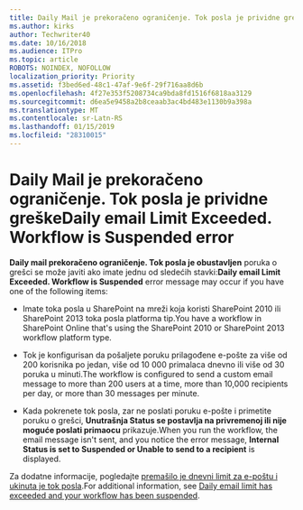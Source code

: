 ```yaml
---
title: Daily Mail je prekoračeno ograničenje. Tok posla je prividne greške
ms.author: kirks
author: Techwriter40
ms.date: 10/16/2018
ms.audience: ITPro
ms.topic: article
ROBOTS: NOINDEX, NOFOLLOW
localization_priority: Priority
ms.assetid: f3bed6ed-48c1-47af-9e6f-29f716aa8d6b
ms.openlocfilehash: 4f27e353f5208734ca9bda8fd1516f6818aa3129
ms.sourcegitcommit: d6ea5e9458a2b8ceaab3ac4bd483e1130b9a398a
ms.translationtype: MT
ms.contentlocale: sr-Latn-RS
ms.lasthandoff: 01/15/2019
ms.locfileid: "28310015"
---
```

# <a name="daily-email-limit-exceeded-workflow-is-suspended-error"></a><span data-ttu-id="9abeb-p102">Daily Mail je prekoračeno ograničenje. Tok posla je prividne greške</span><span class="sxs-lookup"><span data-stu-id="9abeb-p102">Daily email Limit Exceeded. Workflow is Suspended error</span></span>

 <span data-ttu-id="9abeb-105">**Daily mail prekoračeno ograničenje. Tok posla je obustavljen** poruka o grešci se može javiti ako imate jednu od sledećih stavki:</span><span class="sxs-lookup"><span data-stu-id="9abeb-105">**Daily email Limit Exceeded. Workflow is Suspended** error message may occur if you have one of the following items:</span></span> 
  
- <span data-ttu-id="9abeb-106">Imate toka posla u SharePoint na mreži koja koristi SharePoint 2010 ili SharePoint 2013 toka posla platforma tip.</span><span class="sxs-lookup"><span data-stu-id="9abeb-106">You have a workflow in SharePoint Online that's using the SharePoint 2010 or SharePoint 2013 workflow platform type.</span></span>
    
- <span data-ttu-id="9abeb-107">Tok je konfigurisan da pošaljete poruku prilagođene e-pošte za više od 200 korisnika po jedan, više od 10 000 primalaca dnevno ili više od 30 poruka u minuti.</span><span class="sxs-lookup"><span data-stu-id="9abeb-107">The workflow is configured to send a custom email message to more than 200 users at a time, more than 10,000 recipients per day, or more than 30 messages per minute.</span></span>
    
- <span data-ttu-id="9abeb-108">Kada pokrenete tok posla, zar ne poslati poruku e-pošte i primetite poruku o grešci, **Unutrašnja Status se postavlja na privremenoj ili nije moguće poslati primaocu** prikazuje.</span><span class="sxs-lookup"><span data-stu-id="9abeb-108">When you run the workflow, the email message isn't sent, and you notice the error message, **Internal Status is set to Suspended or Unable to send to a recipient** is displayed.</span></span> 
    
<span data-ttu-id="9abeb-109">Za dodatne informacije, pogledajte [premašilo je dnevni limit za e-poštu i ukinuta je tok posla](https://go.microsoft.com/fwlink/?Linkid=2031137).</span><span class="sxs-lookup"><span data-stu-id="9abeb-109">For additional information, see [Daily email limit has exceeded and your workflow has been suspended](https://go.microsoft.com/fwlink/?Linkid=2031137).</span></span>
  
